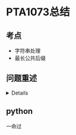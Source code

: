 # PTA1073总结
## 考点
- 字符串处理
- 最长公共后缀

## 问题重述

<details>
    <summary>Details</summary>

![](https://raw.githubusercontent.com/ednow/cloudimg/main/githubio/20210706215518.png)
</details>



## python
一命过
